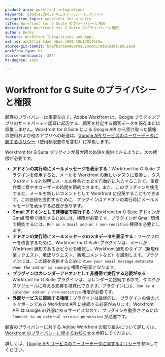```yaml
---
product-area: workfront-integrations
keywords: google,doc,ドキュメント,シート,スライド
navigation-topic: workfront-for-g-suite
title: Workfront for G Suite のプライバシーと権限
description: Workfront for G Suite のプライバシーと権限
author: Becky
feature: Workfront Integrations and Apps
exl-id: abb8ffa1-1da6-46dd-a929-18b17014839a
source-git-commit: bd9fb14b99886f4a514c4d37ad9d93be7a051858
workflow-type: ht
source-wordcount: '384'
ht-degree: 100%

---
```


# Workfront for G Suite のプライバシーと権限

顧客のプライバシーは重要なので、Adobe Workfront は、Google プラグインアプリのサードパーティ認証に起因する、顧客を特定する顧客データを保存または収集しません。Workfront for G Suite による Google API から受け取った情報の使用および他のアプリへの転送は、[Google API サービスのユーザーデータに関するポリシー](https://developers.google.com/terms/api-services-user-data-policy)（使用制限要件を含む）に準拠します。

Workfront for G Suite プラグインが最大限の価値を提供できるように、次の権限が必要です。

* **アドオンの実行時にメールメッセージを表示する**：Workfront for G Suite プラグインを使用すると、メールを Workfront の新しいタスクに変換し、タスクのタイトルと説明にメールの件名と本文を自動的に入力することで、重複作業に費やすユーザーの時間を節約できます。また、このプラグインを使用すると、メールを新しいコメントとして Workfront に投稿することもできます。この価値を提供するために、プラグインはアドオンの実行時にメールメッセージを表示する必要があります。
* **Gmail アドオンとして非機密で実行する**：Workfront for G Suite アドオンが Gmail 環境で機能するためには、権限が必要です。プラグインが Gmail 環境で機能するには、`Run as a Gmail add-on / non-sensitive` 権限を必要とします。
* **アドオンの実行時にメールメッセージのメタデータを表示する**：ワークフローを改善するために、Workfront for G Suite プラグインは、メールが Workfront 通知であるかどうかを確認し、Workfront 通知のタイプ（新規作業リクエスト、承認リクエスト、新規コメントなど）を識別します。プラグインには、この値を提供するために `View your email message metadata when the add-on is running` 権限が必要となります。
* **プラグインはカレンダーアドオンとして非機密で実行する必要がある**：Workfront for G Suite プラグインは、カレンダーに接続するので、タスクがスケジュールに与える影響を視覚化できます。プラグインには、`Run as a Calendar add-on / non-sensitive` 権限が必要です。
* **外部サービスに接続する権限：**&#x200B;プラグインは最終的に、プラグインの値のバックボーンである Workfront API に接続する必要があります。Workfront API は Google の外部にあるサービスなので、プラグインを動作させるには `Connect to an external service permission` が必要です。

顧客のプライバシーに対する Adobe Workfront の取り組みについて詳しくは、[Workfront のプライバシーに関するお知らせ](https://www.adobe.com/content/dam/cc/en/legal/terms/enterprise/pdfs/Privacy-Notice-and-Privacy-Shield-Statement-Adobe-Workfront.pdf)を参照してください。

詳しくは、[Google API サービスのユーザーデータに関するポリシー](https://developers.google.com/terms/api-services-user-data-policy)を参照してください。
